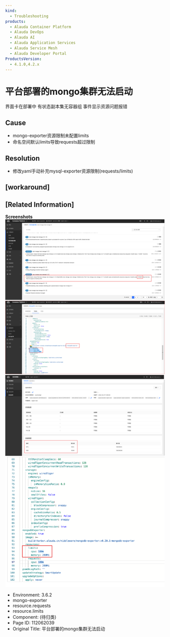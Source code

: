 ```yaml
---
kind:
  - Troubleshooting
products:
  - Alauda Container Platform
  - Alauda DevOps
  - Alauda AI
  - Alauda Application Services
  - Alauda Service Mesh
  - Alauda Developer Portal
ProductsVersion:
  - 4.1.0,4.2.x
---
```

<!-- A type of document that involves encountering a fault, diagnosing it, performing root cause analysis, and providing solutions. -->

# 平台部署的mongo集群无法启动

界面卡在部署中 有状态副本集无容器组 事件显示资源问题报错

## Cause
- mongo-exporter资源限制未配置limits
- 命名空间默认limits导致requests超过限制

## Resolution
- 修改yaml手动补充mysql-exporter资源限制(requests/limits)

## [workaround]

## [Related Information]
**Screenshots**
![](assets/ping-tai-bu-shu-de-mongoji-qun-wu-fa-qi-dong/image2022-4-24_19-3-47.png)
![](assets/ping-tai-bu-shu-de-mongoji-qun-wu-fa-qi-dong/image2022-4-24_19-4-57.png)
![](assets/ping-tai-bu-shu-de-mongoji-qun-wu-fa-qi-dong/image2022-4-24_19-6-4.png)
![](assets/ping-tai-bu-shu-de-mongoji-qun-wu-fa-qi-dong/image2022-4-24_19-7-34.png)
- Environment: 3.6.2
- mongo-exporter
- resource.requests
- resource.limits
- Component: (待归类)
- Page ID: 112062039
- Original Title: 平台部署的mongo集群无法启动
